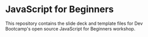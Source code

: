 # JavaScript for Beginners

This repository contains the slide deck and template files for Dev Bootcamp's open source JavaScript for Beginners workshop.
